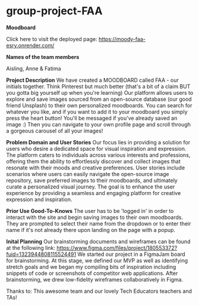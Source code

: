 # group-project-FAA
**Moodboard**

Click here to visit the deployed page: https://moody-faa-esry.onrender.com/

**Names of the team members**

Aisling,
Anne & 
Fatima

**Project Description**
We have created a MOODBOARD called FAA - our initials together. Think Pinterest but much better (that's a bit of a claim BUT you gotta big yourself up when you're learning) 
Our platform allows users to explore and save images sourced from an open-source database (our good friend Unsplash) to their own personalized moodboards. You can search for whatever you like, and if you want to add it to your moodboard you simply press the heart button! You'll be messaged if you've already saved an image :) Then you can navigate to your own profile page and scroll through a gorgeous carousel of all your images! 


**Problem Domain and User Stories**
Our focus lies in providing a solution for users who desire a dedicated space for visual inspiration and expression. 
The platform caters to individuals across various interests and professions, offering them the ability to effortlessly discover and collect images that resonate with their moods and creative preferences. 
User stories include scenarios where users can easily navigate the open-source image repository, save preferred images to their moodboards, and ultimately curate a personalized visual journey. 
The goal is to enhance the user experience by providing a seamless and engaging platform for creative expression and inspiration.


**Prior Use Good-To-Knows**
The user has to be 'logged in' in order to interact with the site and begin saving images to their own moodboards. They are prompted to select their name from the dropdown or to enter their name if it's not already there upon landing on the page with a popup.



**Inital Planning**
Our brainstorming documents and wireframes can be found at the following link: https://www.figma.com/files/project/180553372?fuid=1323944808115524491
We started our project in a FigmaJam board for brainstorming. At this stage, we defined our MVP as well as identifying stretch goals and we began my compiling bits of inspiration including snippets of code or screenshots of competitor web applications.
After brainstorming, we drew low-fidelity wireframes collaboratively in Figma. 







Thanks to:
This awesome team and our lovely Tech Educators teachers and TAs!

